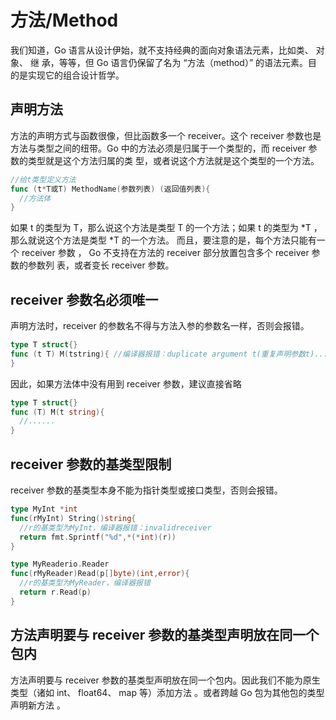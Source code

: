 # 方法/Method

我们知道，Go 语言从设计伊始，就不支持经典的面向对象语法元素，比如类、 对象、 继 承，等等，但 Go 语言仍保留了名为 “方法（method）” 的语法元素。目的是实现它的组合设计哲学。

## 声明方法

方法的声明方式与函数很像，但比函数多一个 receiver。这个 receiver 参数也是方法与类型之间的纽带。Go 中的方法必须是归属于一个类型的，而 receiver 参数的类型就是这个方法归属的类 型，或者说这个方法就是这个类型的一个方法。

```go
//给t类型定义方法
func (t*T或T) MethodName(参数列表) (返回值列表){
  //方法体
}
```

如果 t 的类型为 T，那么说这个方法是类型 T 的一个方法；如果 t 的类型为 *T ， 那么就说这个方法是类型 *T 的一个方法。 而且，要注意的是，每个方法只能有一个 receiver 参数 ， Go 不支持在方法的 receiver 部分放置包含多个 receiver 参数的参数列 表，或者变长 receiver 参数。

## receiver 参数名必须唯一

声明方法时，receiver 的参数名不得与方法入参的参数名一样，否则会报错。

```go
type T struct{}
func (t T) M(tstring){ //编译器报错：duplicate argument t(重复声明参数t)......
}
```

因此，如果方法体中没有用到 receiver 参数，建议直接省略

```go
type T struct{}
func (T) M(t string){
  //......
}
```

## receiver 参数的基类型限制

receiver 参数的基类型本身不能为指针类型或接口类型，否则会报错。

```go
type MyInt *int
func(rMyInt) String()string{
  //r的基类型为MyInt，编译器报错：invalidreceiver
  return fmt.Sprintf("%d",*(*int)(r))
}

type MyReaderio.Reader
func(rMyReader)Read(p[]byte)(int,error){
  //r的基类型为MyReader，编译器报错
  return r.Read(p)
}
```
## 方法声明要与 receiver 参数的基类型声明放在同一个包内
方法声明要与 receiver 参数的基类型声明放在同一个包内。因此我们不能为原生类型（诸如 int、 float64、 map 等）添加方法 。或者跨越 Go 包为其他包的类型声明新方法 。